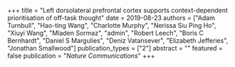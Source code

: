 +++
title = "Left dorsolateral prefrontal cortex supports context-dependent prioritisation of off-task thought"
date = 2019-08-23
authors = ["Adam Turnbull", "Hao-ting Wang", "Charlotte Murphy", "Nerissa Siu Ping Ho", "Xiuyi Wang", "Mladen Sormaz", "admin", "Robert Leech", "Boris C Bernhardt", "Daniel S Margulies", "Deniz Vatansever", "Elizabeth Jefferies", "Jonathan Smallwood"]
publication_types = ["2"]
abstract = ""
featured = false
publication = "*Nature Communications*"
+++


